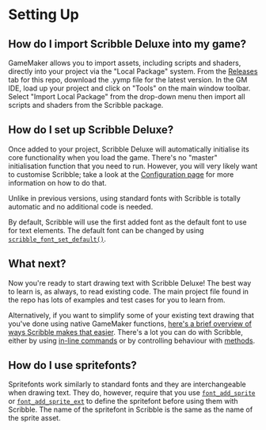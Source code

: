 # Setting Up

## How do I import Scribble Deluxe into my game?

GameMaker allows you to import assets, including scripts and shaders, directly into your project via the "Local Package" system. From the [Releases](https://github.com/JujuAdams/scribble/releases) tab for this repo, download the .yymp file for the latest version. In the GM IDE, load up your project and click on "Tools" on the main window toolbar. Select "Import Local Package" from the drop-down menu then import all scripts and shaders from the Scribble package.

## How do I set up Scribble Deluxe?

Once added to your project, Scribble Deluxe will automatically initialise its core functionality when you load the game. There's no "master" initialisation function that you need to run. However, you will very likely want to customise Scribble; take a look at the [Configuration page](configuration) for more information on how to do that.

Unlike in previous versions, using standard fonts with Scribble is totally automatic and no additional code is needed.

By default, Scribble will use the first added font as the default font to use for text elements. The default font can be changed by using [`scribble_font_set_default()`](fonts?id=scribble_font_set_defaultfontname).

## What next?

Now you're ready to start drawing text with Scribble Deluxe! The best way to learn is, as always, to read existing code. The main project file found in the repo has lots of examples and test cases for you to learn from.

Alternatively, if you want to simplify some of your existing text drawing that you've done using native GameMaker functions, [here's a brief overview of ways Scribble makes that easier](coming-from-native-gm). There's a lot you can do with Scribble, either by using [in-line commands](text-formatting) or by controlling behaviour with [methods](scribble-methods).

## How do I use spritefonts?

Spritefonts work similarly to standard fonts and they are interchangeable when drawing text. They do, however, require that you use [`font_add_sprite`](https://manual.yoyogames.com/GameMaker_Language/GML_Reference/Asset_Management/Fonts/font_add_sprite.htm) or [`font_add_sprite_ext`](https://manual.yoyogames.com/GameMaker_Language/GML_Reference/Asset_Management/Fonts/font_add_sprite.htm) to define the spritefont before using them with Scribble. The name of the spritefont in Scribble is the same as the name of the sprite asset.
